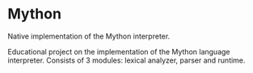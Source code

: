 # Mython
Native implementation of the Mython interpreter.

Educational project on the implementation of the Mython language interpreter.
Consists of 3 modules: lexical analyzer, parser and runtime.
